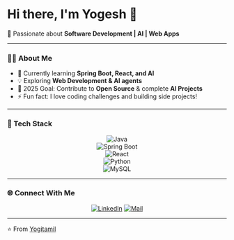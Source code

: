 # Hi there, I'm Yogesh 👋  

🚀 Passionate about **Software Development | AI | Web Apps**  

---

### 🧑‍💻 About Me
- 🌱 Currently learning **Spring Boot, React, and AI**  
- 💡 Exploring **Web Development & AI agents**  
- 🎯 2025 Goal: Contribute to **Open Source** & complete **AI Projects**  
- ⚡ Fun fact: I love coding challenges and building side projects!  

---

### 🔧 Tech Stack  
<div align="center">

![Java](https://img.shields.io/badge/Java-ED8B00?style=for-the-badge&logo=java&logoColor=white)  
![Spring Boot](https://img.shields.io/badge/Spring%20Boot-6DB33F?style=for-the-badge&logo=springboot&logoColor=white)  
![React](https://img.shields.io/badge/React-20232A?style=for-the-badge&logo=react&logoColor=61DAFB)  
![Python](https://img.shields.io/badge/Python-3776AB?style=for-the-badge&logo=python&logoColor=white)  
![MySQL](https://img.shields.io/badge/MySQL-005C84?style=for-the-badge&logo=mysql&logoColor=white)  


</div>



---

### 🌐 Connect With Me  
<div align="center">

[![LinkedIn](https://img.shields.io/badge/LinkedIn-blue?style=for-the-badge&logo=linkedin)](https://www.linkedin.com/in/yogesh-kumaravel-916b93241/)
[![Mail](https://img.shields.io/badge/Email-D14836?style=for-the-badge&logo=gmail&logoColor=white)](mailto:yoigaofficial@gmail.com)  

</div>

---

⭐️ From [Yogitamil](https://github.com/Yogitamil)
